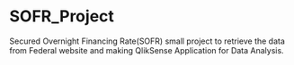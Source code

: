 # SOFR_Project
Secured Overnight Financing Rate(SOFR) small project to retrieve the data from Federal website and making QlikSense Application for Data Analysis. 
